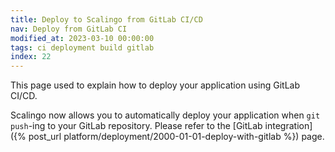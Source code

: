 ```yaml
---
title: Deploy to Scalingo from GitLab CI/CD
nav: Deploy from GitLab CI
modified_at: 2023-03-10 00:00:00
tags: ci deployment build gitlab
index: 22
---
```


This page used to explain how to deploy your application using GitLab CI/CD.

Scalingo now allows you to automatically deploy your application when `git push`-ing to your GitLab repository. Please refer to the [GitLab integration]({% post_url platform/deployment/2000-01-01-deploy-with-gitlab %}) page.
